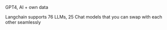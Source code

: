 GPT4, AI + own data

Langchain supports 76 LLMs, 25 Chat models that you can swap with each other seamlessly


